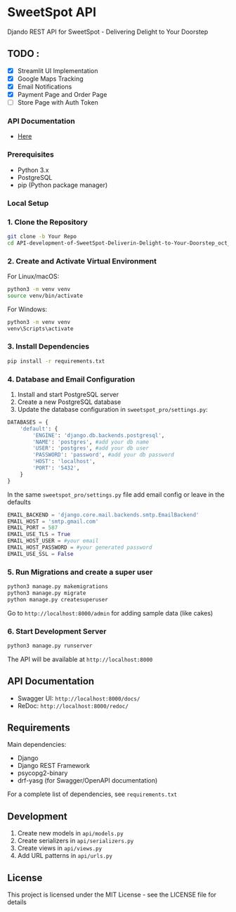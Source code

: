 # SweetSpot API

Djando REST API for SweetSpot - Delivering Delight to Your Doorstep

## TODO :
- [x] Streamlit UI Implementation
- [x] Google Maps Tracking
- [x] Email Notifications
- [x] Payment Page and Order Page
- [ ] Store Page with Auth Token

### API Documentation
- [Here](APIs.md)


### Prerequisites

- Python 3.x
- PostgreSQL
- pip (Python package manager)

### Local Setup

### 1. Clone the Repository

```bash
git clone -b Your Repo
cd API-development-of-SweetSpot-Deliverin-Delight-to-Your-Doorstep_oct_2024
```

### 2. Create and Activate Virtual Environment

For Linux/macOS:
```bash
python3 -m venv venv
source venv/bin/activate
```

For Windows:
```bash
python3 -m venv venv
venv\Scripts\activate
```

### 3. Install Dependencies

```bash
pip install -r requirements.txt
```

### 4. Database and Email Configuration

1. Install and start PostgreSQL server
2. Create a new PostgreSQL database 
3. Update the database configuration in `sweetspot_pro/settings.py`:

```python
DATABASES = {
    'default': {
        'ENGINE': 'django.db.backends.postgresql',
        'NAME': 'postgres', #add your db name
        'USER': 'postgres', #add your db user
        'PASSWORD': 'password', #add your db password
        'HOST': 'localhost',
        'PORT': '5432',
    }
}
```
In the same `sweetspot_pro/settings.py` file add email config or leave in the defaults

```python
EMAIL_BACKEND = 'django.core.mail.backends.smtp.EmailBackend'
EMAIL_HOST = 'smtp.gmail.com'
EMAIL_PORT = 587
EMAIL_USE_TLS = True
EMAIL_HOST_USER = #your email
EMAIL_HOST_PASSWORD = #your generated password
EMAIL_USE_SSL = False
```



### 5. Run Migrations and create a super user

```bash
python3 manage.py makemigrations
python3 manage.py migrate
python manage.py createsuperuser
```
Go to `http://localhost:8000/admin` for adding sample data (like cakes)

### 6. Start Development Server

```bash
python3 manage.py runserver 
```

The API will be available at `http://localhost:8000`

## API Documentation

- Swagger UI: `http://localhost:8000/docs/`
- ReDoc: `http://localhost:8000/redoc/`

## Requirements

Main dependencies:
- Django
- Django REST Framework
- psycopg2-binary
- drf-yasg (for Swagger/OpenAPI documentation)

For a complete list of dependencies, see `requirements.txt`

## Development

1. Create new models in `api/models.py`
2. Create serializers in `api/serializers.py`
3. Create views in `api/views.py`
4. Add URL patterns in `api/urls.py`

## License

This project is licensed under the MIT License - see the LICENSE file for details
